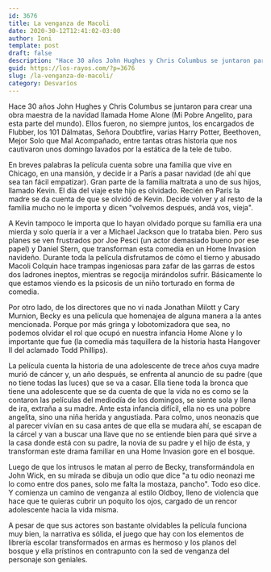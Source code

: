 ```yaml
---
id: 3676
title: La venganza de Macoli
date: 2020-30-12T12:41:02-03:00
author: Ioni
template: post
draft: false
description: "Hace 30 años John Hughes y Chris Columbus se juntaron para crear una obra maestra de la navidad llamada Home Alone (Mi Pobre Angelito, para esta parte del mundo)."
guid: https://los-rayos.com/?p=3676
slug: /la-venganza-de-macoli/
category: Desvaríos
---
```

Hace 30 años John Hughes y Chris Columbus se juntaron para crear una obra maestra de la navidad llamada Home Alone (Mi Pobre Angelito, para esta parte del mundo). Ellos fueron, no siempre juntos, los encargados de Flubber, los 101 Dálmatas, Señora Doubtfire, varias Harry Potter, Beethoven, Mejor Solo que Mal Acompañado, entre tantas otras historia que nos cautivaron unos domingo lavados por la estática de la tele de tubo.

En breves palabras la película cuenta sobre una familia que vive en Chicago, en una mansión, y decide ir a París a pasar navidad (de ahí que sea tan fácil empatizar). Gran parte de la familia maltrata a uno de sus hijos, llamado Kevin. El día del viaje este hijo es olvidado. Recién en París la madre se da cuenta de que se olvidó de Kevin. Decide volver y al resto de la familia mucho no le importa y dicen "volvemos después, andá vos, vieja".

A Kevin tampoco le importa que lo hayan olvidado porque su familia era una mierda y solo quería ir a ver a Michael Jackson que lo trataba bien. Pero sus planes se ven frustrados por Joe Pesci (un actor demasiado bueno por ese papel) y Daniel Stern, que transforman esta comedia en un Home Invasion navideño. Durante toda la película disfrutamos de cómo el tierno y abusado Macoli Colquin hace trampas ingeniosas para zafar de las garras de estos dos ladrones ineptos, mientras se regocija mirándolos sufrir. Básicamente lo que estamos viendo es la psicosis de un niño torturado en forma de comedia.

Por otro lado, de los directores que no vi nada Jonathan Milott y Cary Murnion, Becky es una película que homenajea de alguna manera a la antes mencionada. Porque por más gringa y lobotomizadora que sea, no podemos olvidar el rol que ocupó en nuestra infancia Home Alone y lo importante que fue (la comedia más taquillera de la historia hasta Hangover II del aclamado Todd Phillips).

La película cuenta la historia de una adolescente de trece años cuya madre murió de cáncer y, un año después, se enfrenta al anuncio de su padre (que no tiene todas las luces) que se va a casar. Ella tiene toda la bronca que tiene una adolescente que se da cuenta de que la vida no es como se la contaron las películas del mediodía de los domingos, se siente sola y llena de ira, extraña a su madre. Ante esta infancia difícil, ella no es una pobre angelita, sino una niña herida y angustiada. Para colmo, unos neonazis que al parecer vivían en su casa antes de que ella se mudara ahí, se escapan de la cárcel y van a buscar una llave que no se entiende bien para qué sirve a la casa donde está con su padre, la novia de su padre y el hijo de ésta, y transforman este drama familiar en una Home Invasion gore en el bosque.

Luego de que los intrusos le matan al perro de Becky, transformándola en John Wick, en su mirada se dibuja un odio que dice "a tu odio neonazi me lo como entre dos panes, solo me falta la mostaza, pancho". Todo eso dice. Y comienza un camino de venganza al estilo Oldboy, lleno de violencia que hace que te quieras cubrir un poquito los ojos, cargado de un rencor adolescente hacia la vida misma.

A pesar de que sus actores son bastante olvidables la película funciona muy bien, la narrativa es sólida, el juego que hay con los elementos de librería escolar transformados en armas es hermoso y los planos del bosque y ella prístinos en contrapunto con la sed de venganza del personaje son geniales.